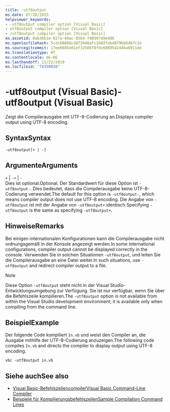 ```yaml
---
title: -utf8output
ms.date: 07/20/2015
helpviewer_keywords:
- -utf8output compiler option [Visual Basic]
- utf8output compiler option [Visual Basic]
- /utf8output compiler option [Visual Basic]
ms.assetid: 8ab36b1e-027a-49ac-85b4-f48997d9e4d6
ms.openlocfilehash: 5cdc60888cd872940afc1b03febd879bb6d87c2e
ms.sourcegitcommit: 17ee6605e01ef32506f8fdc686954244ba6911de
ms.translationtype: HT
ms.contentlocale: de-DE
ms.lasthandoff: 11/22/2019
ms.locfileid: "74350838"
---
```

# <a name="-utf8output-visual-basic"></a><span data-ttu-id="c2731-102">-utf8output (Visual Basic)</span><span class="sxs-lookup"><span data-stu-id="c2731-102">-utf8output (Visual Basic)</span></span>
<span data-ttu-id="c2731-103">Zeigt die Compilerausgabe mit UTF-8-Codierung an.</span><span class="sxs-lookup"><span data-stu-id="c2731-103">Displays compiler output using UTF-8 encoding.</span></span>  
  
## <a name="syntax"></a><span data-ttu-id="c2731-104">Syntax</span><span class="sxs-lookup"><span data-stu-id="c2731-104">Syntax</span></span>  
  
```console  
-utf8output[+ | -]  
```  
  
## <a name="arguments"></a><span data-ttu-id="c2731-105">Argumente</span><span class="sxs-lookup"><span data-stu-id="c2731-105">Arguments</span></span>  
 <span data-ttu-id="c2731-106">`+` &#124; `-`</span><span class="sxs-lookup"><span data-stu-id="c2731-106">`+` &#124; `-`</span></span>  
 <span data-ttu-id="c2731-107">Dies ist optional.</span><span class="sxs-lookup"><span data-stu-id="c2731-107">Optional.</span></span> <span data-ttu-id="c2731-108">Der Standardwert für diese Option ist `-utf8output-`. Dies bedeutet, dass die Compilerausgabe keine UTF-8-Codierung verwendet.</span><span class="sxs-lookup"><span data-stu-id="c2731-108">The default for this option is `-utf8output-`, which means compiler output does not use UTF-8 encoding.</span></span> <span data-ttu-id="c2731-109">Die Angabe von `-utf8output` ist mit der Angabe von `-utf8output+` identisch.</span><span class="sxs-lookup"><span data-stu-id="c2731-109">Specifying `-utf8output` is the same as specifying `-utf8output+`.</span></span>  
  
## <a name="remarks"></a><span data-ttu-id="c2731-110">Hinweise</span><span class="sxs-lookup"><span data-stu-id="c2731-110">Remarks</span></span>  
 <span data-ttu-id="c2731-111">Bei einigen internationalen Konfigurationen kann die Compilerausgabe nicht ordnungsgemäß in der Konsole angezeigt werden.</span><span class="sxs-lookup"><span data-stu-id="c2731-111">In some international configurations, compiler output cannot be displayed correctly in the console.</span></span> <span data-ttu-id="c2731-112">Verwenden Sie in solchen Situationen `-utf8output`, und leiten Sie die Compilerausgabe an eine Datei weiter.</span><span class="sxs-lookup"><span data-stu-id="c2731-112">In such situations, use `-utf8output` and redirect compiler output to a file.</span></span>  
  
> [!NOTE]
> <span data-ttu-id="c2731-113">Diese Option `-utf8output` steht nicht in der Visual Studio-Entwicklungsumgebung zur Verfügung. Sie ist nur verfügbar, wenn Sie über die Befehlszeile kompilieren.</span><span class="sxs-lookup"><span data-stu-id="c2731-113">The `-utf8output` option is not available from within the Visual Studio development environment; it is available only when compiling from the command line.</span></span>  
  
## <a name="example"></a><span data-ttu-id="c2731-114">Beispiel</span><span class="sxs-lookup"><span data-stu-id="c2731-114">Example</span></span>  
 <span data-ttu-id="c2731-115">Der folgende Code kompiliert `In.vb` und weist den Compiler an, die Ausgabe mithilfe der UTF-8-Codierung anzuzeigen.</span><span class="sxs-lookup"><span data-stu-id="c2731-115">The following code compiles `In.vb` and directs the compiler to display output using UTF-8 encoding.</span></span>  
  
```console  
vbc -utf8output in.vb  
```  
  
## <a name="see-also"></a><span data-ttu-id="c2731-116">Siehe auch</span><span class="sxs-lookup"><span data-stu-id="c2731-116">See also</span></span>

- [<span data-ttu-id="c2731-117">Visual Basic-Befehlszeilencompiler</span><span class="sxs-lookup"><span data-stu-id="c2731-117">Visual Basic Command-Line Compiler</span></span>](../../../visual-basic/reference/command-line-compiler/index.md)
- [<span data-ttu-id="c2731-118">Beispiele für Kompilierungsbefehlszeilen</span><span class="sxs-lookup"><span data-stu-id="c2731-118">Sample Compilation Command Lines</span></span>](../../../visual-basic/reference/command-line-compiler/sample-compilation-command-lines.md)
